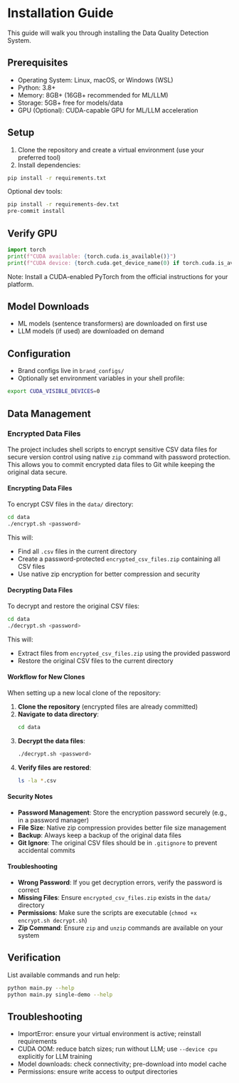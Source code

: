 # Installation Guide

This guide will walk you through installing the Data Quality Detection System.

## Prerequisites

- Operating System: Linux, macOS, or Windows (WSL)
- Python: 3.8+
- Memory: 8GB+ (16GB+ recommended for ML/LLM)
- Storage: 5GB+ free for models/data
- GPU (Optional): CUDA-capable GPU for ML/LLM acceleration

## Setup

1. Clone the repository and create a virtual environment (use your preferred tool)
2. Install dependencies:

```bash
pip install -r requirements.txt
```

Optional dev tools:

```bash
pip install -r requirements-dev.txt
pre-commit install
```

## Verify GPU

```python
import torch
print(f"CUDA available: {torch.cuda.is_available()}")
print(f"CUDA device: {torch.cuda.get_device_name(0) if torch.cuda.is_available() else 'None'}")
```

Note: Install a CUDA-enabled PyTorch from the official instructions for your platform.

## Model Downloads

- ML models (sentence transformers) are downloaded on first use
- LLM models (if used) are downloaded on demand

## Configuration

- Brand configs live in `brand_configs/`
- Optionally set environment variables in your shell profile:

```bash
export CUDA_VISIBLE_DEVICES=0
```

## Data Management

### Encrypted Data Files

The project includes shell scripts to encrypt sensitive CSV data files for secure version control using native `zip` command with password protection. This allows you to commit encrypted data files to Git while keeping the original data secure.

#### Encrypting Data Files

To encrypt CSV files in the `data/` directory:

```bash
cd data
./encrypt.sh <password>
```

This will:
- Find all `.csv` files in the current directory
- Create a password-protected `encrypted_csv_files.zip` containing all CSV files
- Use native zip encryption for better compression and security

#### Decrypting Data Files

To decrypt and restore the original CSV files:

```bash
cd data
./decrypt.sh <password>
```

This will:
- Extract files from `encrypted_csv_files.zip` using the provided password
- Restore the original CSV files to the current directory

#### Workflow for New Clones

When setting up a new local clone of the repository:

1. **Clone the repository** (encrypted files are already committed)
2. **Navigate to data directory**:
   ```bash
   cd data
   ```
3. **Decrypt the data files**:
   ```bash
   ./decrypt.sh <password>
   ```
4. **Verify files are restored**:
   ```bash
   ls -la *.csv
   ```

#### Security Notes

- **Password Management**: Store the encryption password securely (e.g., in a password manager)
- **File Size**: Native zip compression provides better file size management
- **Backup**: Always keep a backup of the original data files
- **Git Ignore**: The original CSV files should be in `.gitignore` to prevent accidental commits

#### Troubleshooting

- **Wrong Password**: If you get decryption errors, verify the password is correct
- **Missing Files**: Ensure `encrypted_csv_files.zip` exists in the `data/` directory
- **Permissions**: Make sure the scripts are executable (`chmod +x encrypt.sh decrypt.sh`)
- **Zip Command**: Ensure `zip` and `unzip` commands are available on your system

## Verification

List available commands and run help:

```bash
python main.py --help
python main.py single-demo --help
```

## Troubleshooting

- ImportError: ensure your virtual environment is active; reinstall requirements
- CUDA OOM: reduce batch sizes; run without LLM; use `--device cpu` explicitly for LLM training
- Model downloads: check connectivity; pre-download into model cache
- Permissions: ensure write access to output directories

